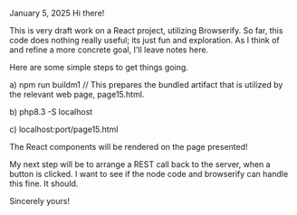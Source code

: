 January 5, 2025
Hi there!

This is very draft work on a React project, utilizing Browserify.  So far, this code does nothing
really useful; its just fun and exploration.  As I think of and refine a more concrete goal,
I'll leave notes here.

Here are some simple steps to get things going.

a) npm run buildm1
// This prepares the bundled artifact that is utilized by the relevant web page, page15.html.

b) php8.3 -S localhost <choose a port here>

c) localhost:port/page15.html

The React components will be rendered on the page presented!

My next step will be to arrange a REST call back to the server, when a button is clicked.
I want to see if the node code and browserify can handle this fine.  It should.

Sincerely yours!
